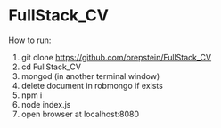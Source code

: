 # FullStack_CV    
How to run:    
1. git clone https://github.com/orepstein/FullStack_CV
2. cd FullStack_CV   
3. mongod (in another terminal window) 
4. delete document in robmongo if exists  
5. npm i  
6. node index.js    
7. open browser at localhost:8080
